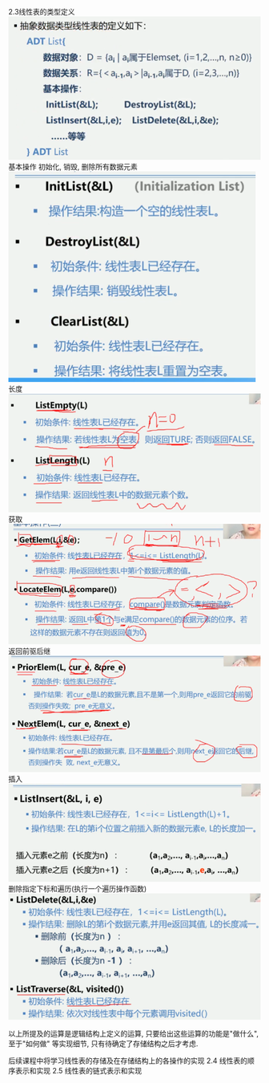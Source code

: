 2.3线性表的类型定义
![线性表的抽象数据类型定义](../images/线性表的抽象数据类型定义.jpg)
基本操作
初始化, 销毁, 删除所有数据元素
![线性表的基本操作1.jpg](../images/线性表的基本操作1.jpg)
长度
![线性表的基本操作2.jpg](../images/线性表的基本操作2.jpg)
获取
![线性表的基本操作3.jpg](../images/线性表的基本操作3.jpg)
返回前驱后继
![线性表的基本操作前驱后继4.jpg](../images/线性表的基本操作前驱后继4.jpg)
插入
![线性表的基本操作插入5.jpg](../images/线性表的基本操作插入5.jpg)
删除指定下标和遍历(执行一个遍历操作函数)
![线性表的基本操作删除和遍历6.png](../images/线性表的基本操作删除和遍历6.png)

以上所提及的运算是逻辑结构上定义的运算, 只要给出这些运算的功能是"做什么", 至于"如何做"
等实现细节, 只有待确定了存储结构之后才考虑.

后续课程中将学习线性表的存储及在存储结构上的各操作的实现
2.4 线性表的顺序表示和实现
2.5 线性表的链式表示和实现